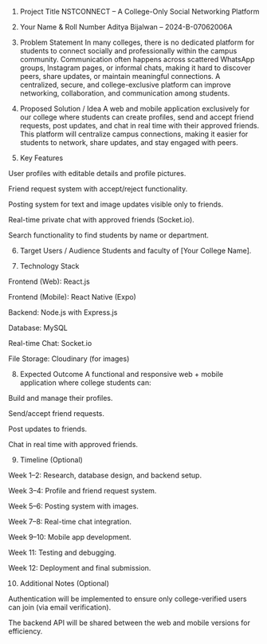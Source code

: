 1. Project Title
NSTCONNECT – A College-Only Social Networking Platform

2. Your Name & Roll Number
Aditya Bijalwan – 2024-B-07062006A

3. Problem Statement
In many colleges, there is no dedicated platform for students to connect socially and professionally within the campus community. Communication often happens across scattered WhatsApp groups, Instagram pages, or informal chats, making it hard to discover peers, share updates, or maintain meaningful connections. A centralized, secure, and college-exclusive platform can improve networking, collaboration, and communication among students.

4. Proposed Solution / Idea
A web and mobile application exclusively for our college where students can create profiles, send and accept friend requests, post updates, and chat in real time with their approved friends. This platform will centralize campus connections, making it easier for students to network, share updates, and stay engaged with peers.

5. Key Features

User profiles with editable details and profile pictures.

Friend request system with accept/reject functionality.

Posting system for text and image updates visible only to friends.

Real-time private chat with approved friends (Socket.io).

Search functionality to find students by name or department.

6. Target Users / Audience
Students and faculty of [Your College Name].

7. Technology Stack

Frontend (Web): React.js

Frontend (Mobile): React Native (Expo)

Backend: Node.js with Express.js

Database: MySQL

Real-time Chat: Socket.io

File Storage: Cloudinary (for images)

8. Expected Outcome
A functional and responsive web + mobile application where college students can:

Build and manage their profiles.

Send/accept friend requests.

Post updates to friends.

Chat in real time with approved friends.

9. Timeline (Optional)

Week 1–2: Research, database design, and backend setup.

Week 3–4: Profile and friend request system.

Week 5–6: Posting system with images.

Week 7–8: Real-time chat integration.

Week 9–10: Mobile app development.

Week 11: Testing and debugging.

Week 12: Deployment and final submission.

10. Additional Notes (Optional)

Authentication will be implemented to ensure only college-verified users can join (via email verification).

The backend API will be shared between the web and mobile versions for efficiency.